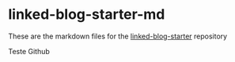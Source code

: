 # linked-blog-starter-md
These are the markdown files for the [linked-blog-starter](https://linked-blog-starter-md-alpha-topaz.vercel.app/home) repository

Teste Github
